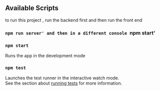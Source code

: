 ## Available Scripts

to run this project , run the backend first and then run the front end

### `npm run server' and then in a different console `npm start'

### `npm start`

Runs the app in the development mode

### `npm test`

Launches the test runner in the interactive watch mode.<br>
See the section about [running tests](https://facebook.github.io/create-react-app/docs/running-tests) for more information.
